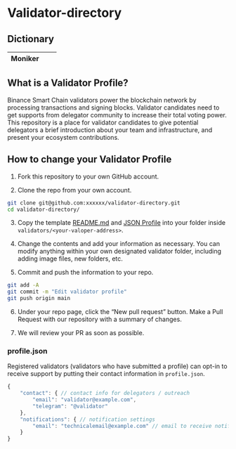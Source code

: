 # Validator-directory

## Dictionary
| Moniker               |                                                                                       |                                                                                                           |
|-----------------------|---------------------------------------------------------------------------------------|-----------------------------------------------------------------------------------------------------------|

## What is a Validator Profile?

Binance Smart Chain validators power the blockchain network by processing transactions and signing blocks. Validator candidates need to get supports from delegator community to increase their total voting power. This repository is a place for validator candidates to give potential delegators a brief introduction about your team and infrastructure, and present your ecosystem contributions.


## How to change your Validator Profile

1. Fork this repository to your own GitHub account.

2. Clone the repo from your own account. 

```sh
git clone git@github.com:xxxxxx/validator-directory.git
cd validator-directory/
```

3. Copy the template [README.md](./template/README.md) and [JSON Profile](./template/profile.json) into your folder inside `validators/<your-valoper-address>`.

4. Change the contents and add your information as necessary. You can modify anything within your own designated validator folder, including adding image files, new folders, etc.

5. Commit and push the information to your repo.

```sh
git add -A
git commit -m "Edit validator profile"
git push origin main
```

6. Under your repo page, click the “New pull request” button. Make a Pull Request with our repository with a summary of changes.

7. We will review your PR as soon as possible. 


### profile.json

Registered validators (validators who have submitted a profile) can opt-in to receive support by putting their contact information in `profile.json`. 

```javascript
{
    "contact": { // contact info for delegators / outreach
        "email": "validator@example.com",
        "telegram": "@validator"
    },
    "notifications": { // notification settings
        "email": "technicalemail@example.com" // email to receive notifications
    }
}
```

